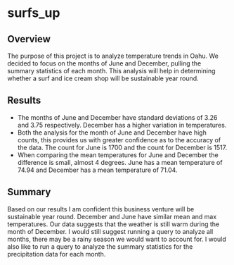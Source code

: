# surfs_up

## Overview
The purpose of this project is to analyze temperature trends in Oahu. We decided to focus on the months of June and December, pulling the summary statistics of each month. This analysis will help in determining whether a surf and ice cream shop will be sustainable year round.

## Results

- The months of June and December have standard deviations of 3.26 and 3.75 respectively. December has a higher variation in temperatures.
- Both the analysis for the month of June and December have high counts, this provides us with greater confidence as to the accuracy of the data. The count for June is 1700 and the count for December is 1517.
- When comparing the mean temperatures for June and December the difference is small, almost 4 degrees. June has a mean temperature of 74.94 and December has a mean temperature of 71.04.

## Summary
Based on our results I am confident this business venture will be sustainable year round. December and June have similar mean and max temperatures. Our data suggests that the weather is still warm during the month of December. I would still suggest running a query to analyze all months, there may be a rainy season we would want to account for. I would also like to run a query to analyze the summary statistics for the precipitation data for each month.
